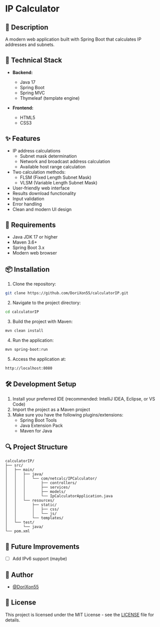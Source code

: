 # IP Calculator

## 🌟 Description
A modern web application built with Spring Boot that calculates IP addresses and subnets.

## 🚀 Technical Stack
- **Backend:**
  - Java 17
  - Spring Boot
  - Spring MVC
  - Thymeleaf (template engine)

- **Frontend:**
  - HTML5
  - CSS3

## ✨ Features
- IP address calculations
  - Subnet mask determination
  - Network and broadcast address calculation
  - Available host range calculation
- Two calculation methods:
  - FLSM (Fixed Length Subnet Mask)
  - VLSM (Variable Length Subnet Mask)
- User-friendly web interface
- Results download functionality
- Input validation
- Error handling
- Clean and modern UI design


## 🔧 Requirements
- Java JDK 17 or higher
- Maven 3.6+
- Spring Boot 3.x
- Modern web browser

## 📦 Installation

1. Clone the repository:
```bash
git clone https://github.com/DoriXon55/calculatorIP.git
```

2. Navigate to the project directory:
```bash
cd calculatorIP
```

3. Build the project with Maven:
```bash
mvn clean install
```

4. Run the application:
```bash
mvn spring-boot:run
```

5. Access the application at:
```
http://localhost:8080
```

## 🛠️ Development Setup
1. Install your preferred IDE (recommended: IntelliJ IDEA, Eclipse, or VS Code)
2. Import the project as a Maven project
3. Make sure you have the following plugins/extensions:
   - Spring Boot Tools
   - Java Extension Pack
   - Maven for Java

## 🔍 Project Structure
```
calculatorIP/
├── src/
│   ├── main/
│   │   ├── java/
│   │   │   └── com/netcalc/IPCalculator/
│   │   │       ├── controllers/
│   │   │       ├── services/
│   │   │       ├── models/
│   │   │       └── IpCalculatorApplication.java
│   │   └── resources/
│   │       ├── static/
│   │       │   ├── css/
│   │       │   └── js/
│   │       └── templates/
│   └── test/
│       └── java/
└── pom.xml
```

## 🎯 Future Improvements
- [ ] Add IPv6 support (maybe)

## 👤 Author
- [@DoriXon55](https://github.com/DoriXon55)

## 📄 License
This project is licensed under the MIT License - see the [LICENSE](https://opensource.org/license/mit) file for details.
